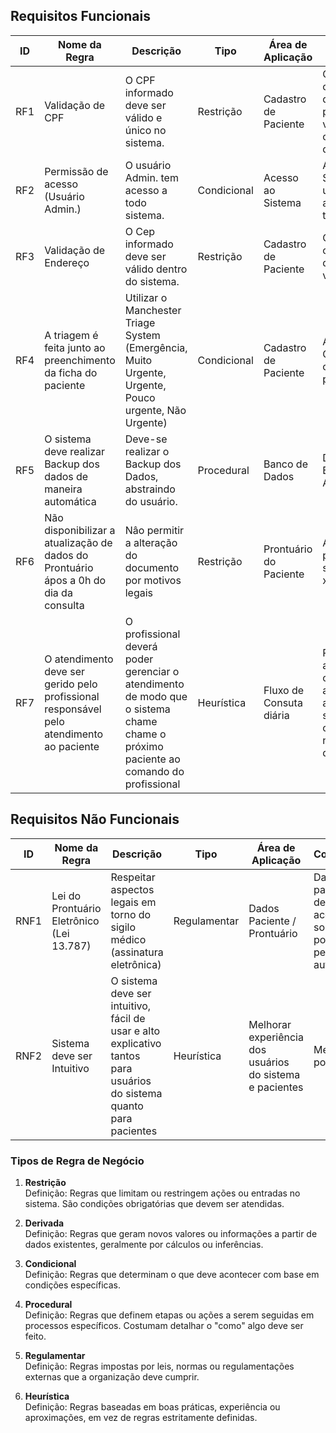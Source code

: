 ## **Requisitos Funcionais**
| **ID** | **Nome da Regra**                                                                                                                                                                                                              | **Descrição**                                                                                                                       | **Tipo**        | **Área de Aplicação**       | **Condições**                                                                                       | **Entrada**                                  | **Saída**                                            | **Responsável**        |  **Status Implementação** |
|--------|--------------------------------------------------------------------------------------------------------------------------------------------------------------------------------------------------------------------------------|-------------------------------------------------------------------------------------------------------------------------------------|-----------------|-----------------------------|-----------------------------------------------------------------------------------------------------|----------------------------------------------|------------------------------------------------------|------------------------|---------------------------|
| RF1    | Validação de CPF                                                                                                                                                                                                               | O CPF informado deve ser válido e único no sistema.                                                                                 |    Restrição    | Cadastro de Paciente        | O CPF deve conter 11 dígitos e passar na validação de cálculo do dígito.                            | CPF do usuário                               | Registro válido ou erro                              | Analista de Requisitos | Não Implementado          |
| RF2    | Permissão de acesso (Usuário Admin.)                                                                                                                                                                                           | O usuário Admin. tem acesso a todo sistema.                                                                                         |   Condicional   |     Acesso ao Sistema       | Ao acessar o Sistema o usuário tem acesso a todo ele.                                               | Login e Senha                                | Registro válido ou erro                              | Analista de Requisitos | Não Implementado          |
| RF3    | Validação de Endereço                                                                                                                                                                                                          | O Cep informado deve ser válido dentro do sistema.                                                                                  |    Restrição    | Cadastro de Paciente        | O Cep deve conter 8 digitos e ser válido                                                            | CEP do endereço                              | Registro válido ou erro                              | Analista de Requisitos | Não implementado          |
| RF4    | A triagem é feita junto ao preenchimento da ficha do paciente                                                                                                                                                                  | Utilizar o Manchester Triage System (Emergência, Muito Urgente, Urgente, Pouco urgente, Não Urgente)                                |  Condicional    | Cadastro de Paciente        | Avaliação da Gravidade clinica do paciente                                                          | Seleção baseada em Manchester Triage System  | Organização automática dos pacientes para atendimento| Analista de Requisitos | Não Implementado          |
| RF5    | O sistema deve realizar Backup dos dados de maneira automática                                                                                                                                                                 | Deve-se realizar o Backup dos Dados, abstraindo do usuário.                                                                         |   Procedural    | Banco de Dados              | Definir Backup Automático                                                                           | Dados a serem salvos                         | Mensagem de sucesso ou erro                          | Analista de Requisitos | Não Implementado          |
| RF6    | Não disponibilizar a atualização de dados do Prontuário ápos a 0h do dia da consulta                                                                                                                                           | Nâo permitir a alteração do documento por motivos legais                                                                            |    Restrição    |   Prontuário do Paciente    | Alteração permitida somente por x tempo                                                             | Dados do Prontuário                          | Integridade dos Dados                                | Analista de Requisitos | Não Implementado          |                                          
| RF7    | O atendimento deve ser gerido pelo profissional responsável pelo atendimento ao paciente                                                                                                                                       | O profissional deverá poder gerenciar o atendimento de modo que o sistema chame chame o próximo paciente ao comando do profissional |    Heurística   | Fluxo de Consuta diária     | Profissional acompanha o fluxo de atendimentos alterando seu status conforme necessidade da demanda | Tela de Fluxo de Atendimentos                | Gestão em tempo de execução                          | Analista de Requisitos | Não Implementado          |

## **Requisitos Não Funcionais**
| **ID** | **Nome da Regra**                               | **Descrição**                                                                 | **Tipo**        | **Área de Aplicação**       | **Condições**                                                            | **Entrada**       | **Saída**                       | **Responsável**        |  **Status Implementação** |
|--------|-------------------------------------------------|-------------------------------------------------------------------------------|-----------------|-----------------------------|--------------------------------------------------------------------------|-------------------|---------------------------------|------------------------|---------------------------|
| RNF1   | Lei do Prontuário Eletrônico (Lei 13.787)       | Respeitar aspectos legais em torno do sigilo médico (assinatura eletrônica)   | Regulamentar       | Dados Paciente / Prontuário | Dados do paciente devem ser acessados somente por pessoa autorizada      | Dados cadastrais, prontuário | Visualização e menuseio somente por pessoa altorizada | Analista de Requisitos | Não Implementado |
| RNF2   | Sistema deve ser Intuitivo                      | O sistema deve ser intuitivo, fácil de usar e alto explicativo tantos para usuários do sistema quanto para pacientes |  Heurística  |   Melhorar experiência dos usuários do sistema e pacientes         |    Melhor UX possível | Todo ciclo de vida da UX | - | Analista de Requisitos | Não Implementada |



### **Tipos de Regra de Negócio**
1. **Restrição**<br>
Definição: Regras que limitam ou restringem ações ou entradas no sistema. São condições obrigatórias que devem ser atendidas.


2. **Derivada**<br>
Definição: Regras que geram novos valores ou informações a partir de dados existentes, geralmente por cálculos ou inferências.

3. **Condicional**<br>
Definição: Regras que determinam o que deve acontecer com base em condições específicas.

4. **Procedural**<br>
Definição: Regras que definem etapas ou ações a serem seguidas em processos específicos. Costumam detalhar o "como" algo deve ser feito.

5. **Regulamentar**<br>
Definição: Regras impostas por leis, normas ou regulamentações externas que a organização deve cumprir.

6. **Heurística**<br>
Definição: Regras baseadas em boas práticas, experiência ou aproximações, em vez de regras estritamente definidas.

